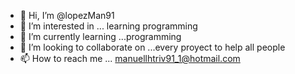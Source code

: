 - 👋 Hi, I’m @lopezMan91
- 👀 I’m interested in ... learning programming 
- 🌱 I’m currently learning ...programming 
- 💞️ I’m looking to collaborate on ...every proyect to help all people
- 📫 How to reach me ... manuellhtriv91_1@hotmail.com

<!---
lopezMan91/lopezMan91 is a ✨ special ✨ repository because its `README.md` (this file) appears on your GitHub profile.
You can click the Preview link to take a look at your changes.
--->
